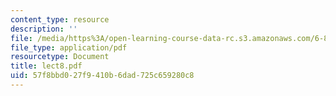 ```yaml
---
content_type: resource
description: ''
file: /media/https%3A/open-learning-course-data-rc.s3.amazonaws.com/6-896-theory-of-parallel-hardware-sma-5511-spring-2004/57f8bbd027f9410b6dad725c659280c8_lect8.pdf
file_type: application/pdf
resourcetype: Document
title: lect8.pdf
uid: 57f8bbd0-27f9-410b-6dad-725c659280c8
---
```

